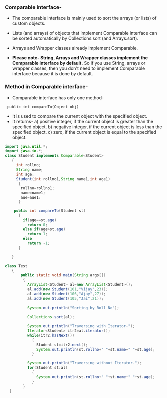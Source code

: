 
### Comparable interface-

-   The comparable interface is mainly used to sort the arrays (or lists) of custom objects.
-   Lists (and arrays) of objects that implement Comparable interface can be sorted automatically by Collections.sort (and Arrays.sort). 
-   Arrays and Wrapper classes already implement Comparable.

- **Please note- String, Arrays and Wrapper classes implement the Comparable interface by default.** So if you use String, arrays or wrapper classes, then  you don't need to implement Comparable interface because it is done by default.
 
### Method in Comparable interface-

- Comparable interface has only one method-

` public int compareTo(Object obj)`  

* It is used to compare the current object with the specified object.  
* It returns- a) positive integer, if the current object is greater than the specified object. b) negative integer, if the current object is less than the specified object. c) zero, if the current object is equal to the specified object.
  
```java
import java.util.*;
import java.io.*;    
class Student implements Comparable<Student>
   {  
     int rollno;  
     String name;  
     int age;  
     Student(int rollno1,String name1,int age1)
      {  
       rollno=rollno1;  
       name=name1;  
       age=age1;  
      }  

    public int compareTo(Student st)
      {  
        if(age==st.age)  
          return 0;  
        else if(age>st.age)  
          return 1;  
        else  
          return -1;  
      }  

   }  

class Test
   {  
       public static void main(String args[])
        {    
          ArrayList<Student> al=new ArrayList<Student>();  
          al.add(new Student(101,"Vijay",23));  
          al.add(new Student(106,"Ajay",27));  
          al.add(new Student(105,"Jai",21));  
  
          System.out.println("Sorting by Roll No");  
  
          Collections.sort(al); 

          System.out.println("Traversing with Iterator-");   
          Iterator<Student> itr2=al.iterator();  
          while(itr2.hasNext())
            {  
              Student st=itr2.next();  
              System.out.println(st.rollno+" "+st.name+" "+st.age);  
            }    

          System.out.println("Traversing without Iterator-");   
          for(Student st:al)
            {  
              System.out.println(st.rollno+" "+st.name+" "+st.age);  
            }    
        }  
  }  
```


